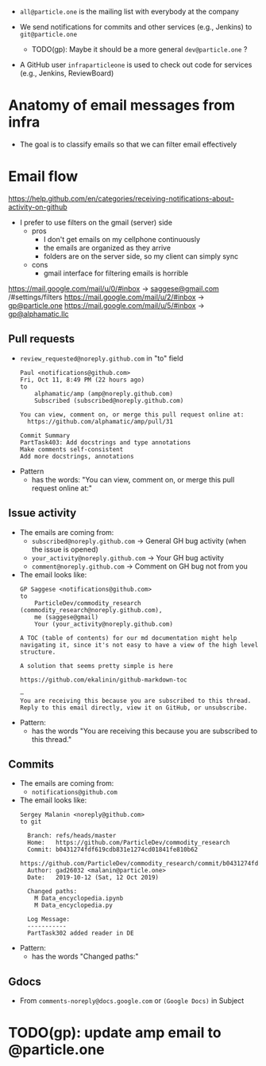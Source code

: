 - `all@particle.one` is the mailing list with everybody at the company

- We send notifications for commits and other services (e.g., Jenkins) to
  `git@particle.one`
    - TODO(gp): Maybe it should be a more general `dev@particle.one` ?

- A GitHub user `infraparticleone` is used to check out code for services (e.g.,
  Jenkins, ReviewBoard)

# Anatomy of email messages from infra

- The goal is to classify emails so that we can filter email effectively

# Email flow

https://help.github.com/en/categories/receiving-notifications-about-activity-on-github

- I prefer to use filters on the gmail (server) side
    - pros
        - I don't get emails on my cellphone continuously
        - the emails are organized as they arrive
        - folders are on the server side, so my client can simply sync
    - cons
        - gmail interface for filtering emails is horrible

https://mail.google.com/mail/u/0/#inbox -> saggese@gmail.com
    /#settings/filters
https://mail.google.com/mail/u/2/#inbox -> gp@particle.one
https://mail.google.com/mail/u/5/#inbox -> gp@alphamatic.llc

## Pull requests

- `review_requested@noreply.github.com` in "to" field
    ```
    Paul <notifications@github.com>
    Fri, Oct 11, 8:49 PM (22 hours ago)
    to
        alphamatic/amp (amp@noreply.github.com)
        Subscribed (subscribed@noreply.github.com)

    You can view, comment on, or merge this pull request online at:
      https://github.com/alphamatic/amp/pull/31

    Commit Summary
    PartTask403: Add docstrings and type annotations
    Make comments self-consistent
    Add more docstrings, annotations
    ```
- Pattern
    - has the words: "You can view, comment on, or merge this pull request online at:"

## Issue activity

- The emails are coming from:
    - `subscribed@noreply.github.com` -> General GH bug activity (when the issue is opened)
    - `your_activity@noreply.github.com` -> Your GH bug activity
    - `comment@noreply.github.com` -> Comment on GH bug not from you
- The email looks like:
    ```
    GP Saggese <notifications@github.com>
    to
        ParticleDev/commodity_research (commodity_research@noreply.github.com),
        me (saggese@gmail)
        Your (your_activity@noreply.github.com)

    A TOC (table of contents) for our md documentation might help navigating it, since it's not easy to have a view of the high level structure.

    A solution that seems pretty simple is here

    https://github.com/ekalinin/github-markdown-toc

    —
    You are receiving this because you are subscribed to this thread.
    Reply to this email directly, view it on GitHub, or unsubscribe.
    ```
- Pattern:
    - has the words "You are receiving this because you are subscribed to this thread."

## Commits

- The emails are coming from:
    - `notifications@github.com`
- The email looks like:
    ```
    Sergey Malanin <noreply@github.com>
    to git

      Branch: refs/heads/master
      Home:   https://github.com/ParticleDev/commodity_research
      Commit: b0431274fdf619cdb831e1274cd01841fe810b62
          https://github.com/ParticleDev/commodity_research/commit/b0431274fdf619cdb831e1274cd01841fe810b62
      Author: gad26032 <malanin@particle.one>
      Date:   2019-10-12 (Sat, 12 Oct 2019)

      Changed paths:
        M Data_encyclopedia.ipynb
        M Data_encyclopedia.py

      Log Message:
      -----------
      PartTask302 added reader in DE
    ```
- Pattern:
    - has the words "Changed paths:"

## Gdocs

- From `comments-noreply@docs.google.com` or `(Google Docs)` in Subject

# TODO(gp): update amp email to @particle.one
